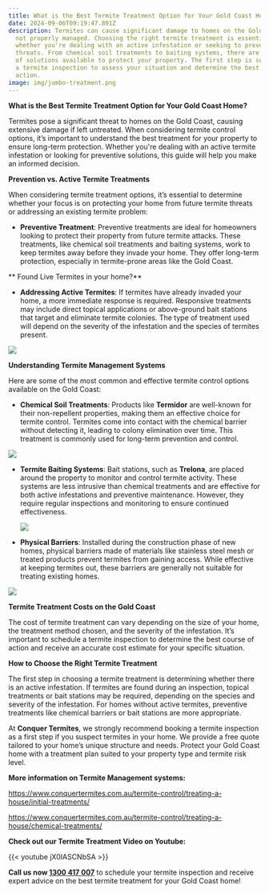 ```yaml
---
title: What is the Best Termite Treatment Option for Your Gold Coast Home?
date: 2024-09-06T09:19:47.891Z
description: Termites can cause significant damage to homes on the Gold Coast if
  not properly managed. Choosing the right termite treatment is essential,
  whether you're dealing with an active infestation or seeking to prevent future
  threats. From chemical soil treatments to baiting systems, there are a range
  of solutions available to protect your property. The first step is scheduling
  a termite inspection to assess your situation and determine the best course of
  action.
image: img/jumbo-treatment.png
---
```



**What is the Best Termite Treatment Option for Your Gold Coast Home?**

Termites pose a significant threat to homes on the Gold Coast, causing extensive damage if left untreated. When considering termite control options, it’s important to understand the best treatment for your property to ensure long-term protection. Whether you're dealing with an active termite infestation or looking for preventive solutions, this guide will help you make an informed decision.

**Prevention vs. Active Termite Treatments**

When considering termite treatment options, it’s essential to determine whether your focus is on protecting your home from future termite threats or addressing an existing termite problem:

* **Preventive Treatment**: Preventive treatments are ideal for homeowners looking to protect their property from future termite attacks. These treatments, like chemical soil treatments and baiting systems, work to keep termites away before they invade your home. They offer long-term protection, especially in termite-prone areas like the Gold Coast.



 **   Found Live Termites in your home?** 

* **Addressing Active Termites**: If termites have already invaded your home, a more immediate response is required. Responsive treatments may include direct topical applications or above-ground bait stations that target and eliminate termite colonies. The type of treatment used will depend on the severity of the infestation and the species of termites present.

![](img/found-termites-three-step-process.jpg)

**Understanding Termite Management Systems**

Here are some of the most common and effective termite control options available on the Gold Coast:

* **Chemical Soil Treatments**: Products like **Termidor** are well-known for their non-repellent properties, making them an effective choice for termite control. Termites come into contact with the chemical barrier without detecting it, leading to colony elimination over time. This treatment is commonly used for long-term prevention and control.

![](img/heading-3-.png)

* **Termite Baiting Systems**: Bait stations, such as **Trelona**, are placed around the property to monitor and control termite activity. These systems are less intrusive than chemical treatments and are effective for both active infestations and preventive maintenance. However, they require regular inspections and monitoring to ensure continued effectiveness.

  ![](img/trealona-baiting-station.jpg)
* **Physical Barriers**: Installed during the construction phase of new homes, physical barriers made of materials like stainless steel mesh or treated products prevent termites from gaining access. While effective at keeping termites out, these barriers are generally not suitable for treating existing homes.

![](img/homeguard-tmb-block-wall-2.webp)

**Termite Treatment Costs on the Gold Coast**

The cost of termite treatment can vary depending on the size of your home, the treatment method chosen, and the severity of the infestation. It’s important to schedule a termite inspection to determine the best course of action and receive an accurate cost estimate for your specific situation.

**How to Choose the Right Termite Treatment**

The first step in choosing a termite treatment is determining whether there is an active infestation. If termites are found during an inspection, topical treatments or bait stations may be required, depending on the species and severity of the infestation. For homes without active termites, preventive treatments like chemical barriers or bait stations are more appropriate.

At **Conquer Termites**, we strongly recommend booking a termite inspection as a first step if you suspect termites in your home. We provide a free quote tailored to your home’s unique structure and needs. Protect your Gold Coast home with a treatment plan suited to your property type and termite risk level.

**More information on Termite Management systems:** 

<https://www.conquertermites.com.au/termite-control/treating-a-house/initial-treatments/>

<https://www.conquertermites.com.au/termite-control/treating-a-house/chemical-treatments/>

**Check out our Termite Treatment Video on Youtube:** 

{{< youtube jX0IASCNbSA >}}

**Call us now  [1300 417 007](tel:1300417007)** to schedule your termite inspection and receive expert advice on the best termite treatment for your Gold Coast home!